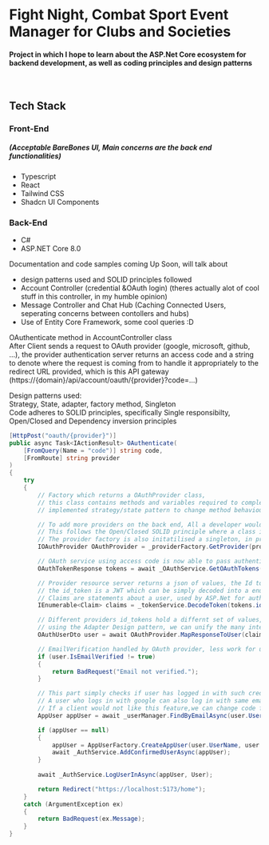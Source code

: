 <h1>Fight Night, Combat Sport Event Manager for Clubs and Societies </h1>
<h4> Project in which I hope to learn about the ASP.Net Core ecosystem for backend development, as well as coding principles and design patterns</h4>
<br>

<h2> Tech Stack </h2>
<h3>Front-End <h5>(Acceptable BareBones UI, Main concerns are the back end functionalities)</h5> </h3>
<ul>
  <li> Typescript </li>
  <li> React </li>
  <li> Tailwind CSS </li>
  <li> Shadcn UI Components </li>
</ul>

<h3>Back-End</h3>
<ul>
  <li> C# </li>
  <li> ASP.NET Core 8.0 </li>
</ul>

Documentation and code samples coming Up Soon, will talk about <br>
- design patterns used and SOLID principles followed
- Account Controller (credential &OAuth login) (theres actually alot of cool stuff in this controller, in my humble opinion)
- Message Controller and Chat Hub (Caching Connected Users, seperating concerns between contollers and hubs)
- Use of Entity Core Framework, some cool queries :D


OAuthenticate method in AccountController class <br>
After Client sends a request to OAuth provider (google, microsoft, github, ...), the provider authentication server returns an access code and a string to denote where the request is coming from to handle it appropriately to the redirect URL provided, which is this API gateway (https://{domain}/api/account/oauth/{provider}?code=...)<br>

Design patterns used:<br>
Strategy, State, adapter, factory method, Singleton <br>
Code adheres to SOLID principles, specifically Single responsibilty, Open/Closed and Dependency inversion principles

```C#
[HttpPost("oauth/{provider}")]
public async Task<IActionResult> OAuthenticate(
    [FromQuery(Name = "code")] string code,
    [FromRoute] string provider
)
{
    try
    {
        // Factory which returns a OAuthProvider class, 
        // this class contains methods and variables required to complete oauth 
        // implemented strategy/state pattern to change method behaviour during run time

        // To add more providers on the back end, All a developer would need to do would be to create another class which implements the IOAuthProvider interface, and fill in the required fields and methods
        // This follows the Open/Closed SOLID principle where a class is open for extension, but closed for modification
        // The provider factory is also initatilised a singleton, in program.cs file, (app startup file), this means that only one instance of the class is made
        IOAuthProvider OAuthProvider = _providerFactory.GetProvider(provider);

        // OAuth service using access code is now able to pass authentication when making requests to provider resource server (resource being user information)
        OAuthTokenResponse tokens = await _OAuthService.GetOAuthTokens(OAuthProvider.TokenUrl, OAuthProvider.GetReqValues(code));

        // Provider resource server returns a json of values, the Id token holding information about the user that we can use to authenticate them to our application
        // the id_token is a JWT which can be simply decoded into a enumerable object of claims
        // Claims are statements about a user, used by ASP.Net for authentication
        IEnumerable<Claim> claims = _tokenService.DecodeToken(tokens.id_token);

        // Different providers id_tokens hold a differnt set of values, example, google has email key {email:"mail"} and microsoft as {mail : "mail"}
        // using the Adapter Design pattern, we can unify the many interfaces to a common one that can be used by the server
        OAuthUserDto user = await OAuthProvider.MapResponseToUser(claims);

        // EmailVerification handled by OAuth provider, less work for us to handle forgotten passwords and unverified or bot emails
        if (user.IsEmailVerified != true)
        {
            return BadRequest("Email not verified.");
        }

        // This part simply checks if user has logged in with such credentials before, if not a new account is made,
        // A user who logs in with google can also log in with same emailed microsoft account, 
        // If a client would not like this feature,we can change code for accounts to hold a value in database to note what oauth provider was used for this account, and check if they match
        AppUser appUser = await _userManager.FindByEmailAsync(user.UserEmail);

        if (appUser == null)
        {
            appUser = AppUserFactory.CreateAppUser(user.UserName, user.UserEmail, user.Picture);
            await _AuthService.AddConfirmedUserAsync(appUser);
        }
        
        await _AuthService.LogUserInAsync(appUser, User);

        return Redirect("https://localhost:5173/home");
    }
    catch (ArgumentException ex)
    {
        return BadRequest(ex.Message);
    }
}
```

